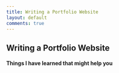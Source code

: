 ```yaml
---
title: Writing a Portfolio Website
layout: default
comments: true
---
```


## Writing a Portfolio Website

#### Things I have learned that might help you
